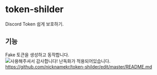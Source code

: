 # token-shilder
Discord Token 쉽게 보호하기.
## 기능
Fake 토큰을 생성하고 동작합니다.
![사용해주셔서 감사합니다! 난독화가 적용되어있습니다.](https://thisisfake-sorry-kkkk.lol)
https://github.com/nicknamekr/token-shilder/edit/master/README.md
